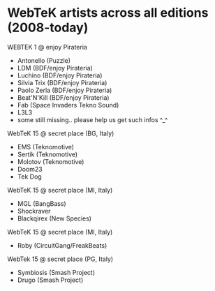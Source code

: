 # WebTeK artists across all editions (2008-today)

WEBTEK 1 @ enjoy Pirateria

- Antonello (Puzzle)
- LDM (BDF/enjoy Pirateria)
- Luchino (BDF/enjoy Pirateria)
- Silvia Trix (BDF/enjoy Pirateria)
- Paolo Zerla (BDF/enjoy Pirateria)
- Beat'N'Kill (BDF/enjoy Pirateria)
- Fab (Space Invaders Tekno Sound)
- L3L3
- some still missing.. please help us get such infos ^_^



WebTeK 15 @ secret place (BG, Italy)

- EMS (Teknomotive)
- Sertik (Teknomotive)
- Molotov (Teknomotive)
- Doom23
- Tek Dog 

WebTeK 15 @ secret place (MI, Italy)

- MGL (BangBass)
- Shockraver
- Blackqirex (New Species)

WebTeK 15 @ secret place (MI, Italy)

- Roby (CircuitGang/FreakBeats)

WebTek 15 @ secret place (PG, Italy)

- Symbiosis (Smash Project)
- Drugo (Smash Project)


